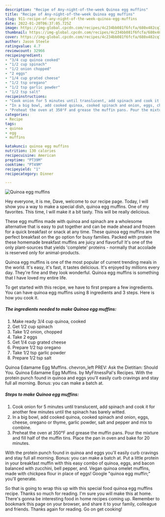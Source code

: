 ```yaml
---
description: "Recipe of Any-night-of-the-week Quinoa egg muffins"
title: "Recipe of Any-night-of-the-week Quinoa egg muffins"
slug: 911-recipe-of-any-night-of-the-week-quinoa-egg-muffins
date: 2022-01-20T06:37:05.725Z
image: https://img-global.cpcdn.com/recipes/4c234bb081f6fcfa/680x482cq70/quinoa-egg-muffins-recipe-main-photo.jpg
thumbnail: https://img-global.cpcdn.com/recipes/4c234bb081f6fcfa/680x482cq70/quinoa-egg-muffins-recipe-main-photo.jpg
cover: https://img-global.cpcdn.com/recipes/4c234bb081f6fcfa/680x482cq70/quinoa-egg-muffins-recipe-main-photo.jpg
author: Jason Steele
ratingvalue: 4.7
reviewcount: 32966
recipeingredient:
- "3/4 cup quinoa cooked"
- "1/2 cup spinach"
- "1/2 onion chopped"
- "2 eggs"
- "1/4 cup grated cheese"
- "1/2 tsp oregano"
- "1/2 tsp garlic powder"
- "1/2 tsp salt"
recipeinstructions:
- "Cook onion for 5 minutes until translucent, add spinach and cook it for another few minutes until the spinach has barely witted."
- "In a big bowl, add cooked quinoa, cooked spinach and onion, eggs, cheese, oregano or thyme, garlic powder, salt and pepper and mix to combine."
- "Preheat the oven at 350°F and grease the muffin pans. Pour the mixture and fill half of the muffin tins. Place the pan in oven and bake for 20 minutes."
categories:
- Recipe
tags:
- quinoa
- egg
- muffins

katakunci: quinoa egg muffins 
nutrition: 130 calories
recipecuisine: American
preptime: "PT39M"
cooktime: "PT49M"
recipeyield: "1"
recipecategory: Dinner

---
```



![Quinoa egg muffins](https://img-global.cpcdn.com/recipes/4c234bb081f6fcfa/680x482cq70/quinoa-egg-muffins-recipe-main-photo.jpg)

Hey everyone, it is me, Dave, welcome to our recipe page. Today, I will show you a way to make a special dish, quinoa egg muffins. One of my favorites. This time, I will make it a bit tasty. This will be really delicious.

These egg muffins made with quinoa and spinach are a wholesome alternative that is easy to put together and can be made ahead and frozen for a quick breakfast or snack at any time. These quinoa egg muffins are the perfect breakfast on the go option for busy families. Packed with protein these homemade breakfast muffins are juicy and flavorful! It&#39;s one of the only plant-sources that yields &#39;complete&#39; proteins - normally that accolade is reserved only for animal-products.

Quinoa egg muffins is one of the most popular of current trending meals in the world. It's easy, it's fast, it tastes delicious. It's enjoyed by millions every day. They're fine and they look wonderful. Quinoa egg muffins is something that I have loved my entire life.


To get started with this recipe, we have to first prepare a few ingredients. You can have quinoa egg muffins using 8 ingredients and 3 steps. Here is how you cook it.

<!--inarticleads1-->

##### The ingredients needed to make Quinoa egg muffins:

1. Make ready 3/4 cup quinoa, cooked
1. Get 1/2 cup spinach
1. Take 1/2 onion, chopped
1. Take 2 eggs
1. Get 1/4 cup grated cheese
1. Prepare 1/2 tsp oregano
1. Take 1/2 tsp garlic powder
1. Prepare 1/2 tsp salt


Quinoa Edamame Egg Muffins. chevron_left PREV: Ask the Dietitian: Should You. Quinoa Edamame Egg Muffins. by MyFitnessPal&#39;s Recipes. With the protein punch found in quinoa and eggs you&#39;ll easily curb cravings and stay full all morning. Bonus: you can make a batch at. 

<!--inarticleads2-->

##### Steps to make Quinoa egg muffins:

1. Cook onion for 5 minutes until translucent, add spinach and cook it for another few minutes until the spinach has barely witted.
1. In a big bowl, add cooked quinoa, cooked spinach and onion, eggs, cheese, oregano or thyme, garlic powder, salt and pepper and mix to combine.
1. Preheat the oven at 350°F and grease the muffin pans. Pour the mixture and fill half of the muffin tins. Place the pan in oven and bake for 20 minutes.


With the protein punch found in quinoa and eggs you&#39;ll easily curb cravings and stay full all morning. Bonus: you can make a batch at. Put a little protein in your breakfast muffin with this easy combo of quinoa, eggs, and bacon balanced with zucchini, bell pepper, and. Vegan quinoa omelet muffins, made with chickpea flour in place of eggs! Google &#34;quinoa egg muffin;&#34; you&#39;ll generate. 

So that is going to wrap this up with this special food quinoa egg muffins recipe. Thanks so much for reading. I'm sure you will make this at home. There's gonna be interesting food in home recipes coming up. Remember to bookmark this page on your browser, and share it to your family, colleague and friends. Thanks again for reading. Go on get cooking!
